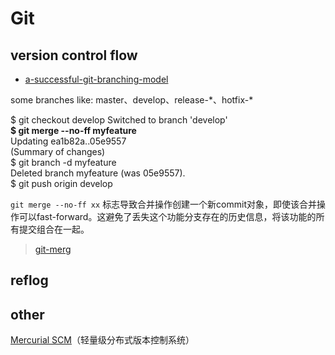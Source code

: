 Git
===

## version control flow
* [a-successful-git-branching-model](http://www.oschina.net/translate/a-successful-git-branching-model)


some branches like: master、develop、release-\*、hotfix-\*

>
$ git checkout develop
Switched to branch 'develop'  
**$ git merge --no-ff myfeature**  
Updating ea1b82a..05e9557  
(Summary of changes)  
$ git branch -d myfeature  
Deleted branch myfeature (was 05e9557).  
$ git push origin develop  

`git merge --no-ff xx` 标志导致合并操作创建一个新commit对象，即使该合并操作可以fast-forward。这避免了丢失这个功能分支存在的历史信息，将该功能的所有提交组合在一起。

> [git-merg](git-scm.com/docs/git-merge)

## reflog

## other

[Mercurial SCM](https://mercurial.selenic.com)（轻量级分布式版本控制系统）
